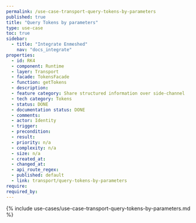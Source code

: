 ```yaml
---
permalink: /use-case-transport-query-tokens-by-parameters
published: true
title: "Query Tokens by parameters"
type: use-case
toc: true
sidebar:
  - title: "Integrate Enmeshed"
    nav: "docs_integrate"
properties:
  - id: RK4
  - component: Runtime
  - layer: Transport
  - facade: TokensFacade
  - function: getTokens
  - description:
  - feature category: Share structured information over side-channel
  - tech category: Tokens
  - status: DONE
  - documentation status: DONE
  - comments:
  - actor: Identity
  - trigger:
  - precondition:
  - result:
  - priority: n/a
  - complexity: n/a
  - size: n/a
  - created_at:
  - changed_at:
  - api_route_regex:
  - published: default
  - link: transport/query-tokens-by-parameters
require:
required_by:
---
```


{% include use-cases/use-case-transport-query-tokens-by-parameters.md %}
